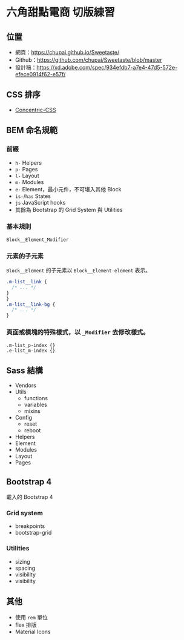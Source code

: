 # 六角甜點電商 切版練習

## 位置

- 網頁：https://chupai.github.io/Sweetaste/
- Github：https://github.com/chupai/Sweetaste/blob/master
- 設計稿：https://xd.adobe.com/spec/934efdb7-a7e4-47d5-572e-efece0914f62-e57f/

## CSS 排序

- [Concentric-CSS](https://github.com/brandon-rhodes/Concentric-CSS/blob/master/style3.css)

## BEM 命名規範

### 前綴

- `h-` Helpers
- `p-` Pages
- `l-` Layout
- `m-` Modules
- `e-` Element，最小元件，不可堪入其他 Block
- `is-`/`has` States
- `js` JavaScript hooks
- 其餘為 Bootstrap 的 Grid System 與 Utilities

### 基本規則

`Block__Element_Modifier`

### 元素的子元素

`Block__Element` 的子元素以 `Block__Element-element` 表示。

```css
.m-list__link {
  /* ... */
}
}
.m-list__link-bg {
  /* ... */
}
```

### 頁面或模塊的特殊樣式，以 `_Modifier` 去修改樣式。

```
.m-list_p-index {}
.e-list_m-index {}
```

## Sass 結構

- Vendors
- Utils
  - functions
  - variables
  - mixins
- Config
  - reset
  - reboot
- Helpers
- Element
- Modules
- Layout
- Pages

## Bootstrap 4

載入的 Bootstrap 4

### Grid system

- breakpoints
- bootstrap-grid

### Utilities

- sizing
- spacing
- visibility
- visibility

## 其他

- 使用 `rem` 單位
- flex 排版
- Material Icons
